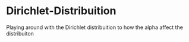 # Dirichlet-Distribuition
Playing around with the Dirichlet distribuition to how the alpha affect the distribuiton
